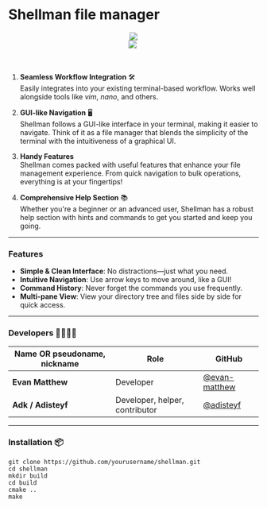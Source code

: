 # Shellman file manager

<p align="center">
    <a href="https://github.com/IvanKoskov/Shellman/blob/main/LICENSE">
    <img src="https://img.shields.io/github/license/IvanKoskov/Shellman?style=for-the-badge">
    </a>
    </br>
    <img src="https://img.shields.io/github/repo-size/IvanKoskov/Shellman?style=for-the-badge">
    <img src="https://img.shields.io/depfu/dependencies/github/IvanKoskov/Shellman?style=for-the-badge" alt="">
</p>
</br>

1. **Seamless Workflow Integration** 🛠️  
   Easily integrates into your existing terminal-based workflow. Works well alongside tools like *vim*, *nano*, and others.

2. **GUI-like Navigation** 🖥️  
   Shellman follows a GUI-like interface in your terminal, making it easier to navigate. Think of it as a file manager that blends the simplicity of the terminal with the intuitiveness of a graphical UI.

3. **Handy Features**  
   Shellman comes packed with useful features that enhance your file management experience. From quick navigation to bulk operations, everything is at your fingertips!

4. **Comprehensive Help Section** 📚  
   Whether you're a beginner or an advanced user, Shellman has a robust help section with hints and commands to get you started and keep you going.

---

### Features 

- **Simple & Clean Interface**: No distractions—just what you need.
- **Intuitive Navigation**: Use arrow keys to move around, like a GUI!
- **Command History**: Never forget the commands you use frequently.
- **Multi-pane View**: View your directory tree and files side by side for quick access.

---

### Developers 👨‍💻👩‍💻
| **Name OR pseudoname, nickname**            | **Role**                | **GitHub**                                       |
|---------------------|-------------------------|-------------------------------------------------|
| **Evan Matthew**    |  Developer          | [@evan-matthew](https://github.com/IvanKoskov) |
| **Adk / Adisteyf**      | Developer, helper, contributor         | [@adisteyf](https://github.com/adisteyf)     |
---
### Installation 📦

```shell
git clone https://github.com/yourusername/shellman.git
cd shellman
mkdir build
cd build
cmake ..
make
```

